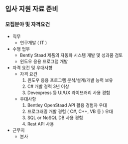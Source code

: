 ## 입사 지원 자료 준비
### 모집분야 및 자격요건
- 직무
   - 연구개발 ( IT )
- 수행 업무
   - Bently Staad 제품의 자동화 시스템 개발 및 성과품 검토
   - 윈도우 응용 프로그램 개발
- 자격 요건 및 우대사항
   - 자격 요건
      1. 윈도우 응용 프로그램 분석/설계/개발 능력 보유
      2. C# 개발 경력 3년 이상
      3. Devexpress 등 UI/UX 라이브러리 사용 경험
   - 우대사항
      1. Bentley OpenStaad API 활용 경험자 우대
      2. 프로그래밍 개발 경험 ( C#, C++, VB 등 ) 우대
      3. SQL or NoSQL DB 사용 경험
      4. Rest API 사용 
- 근무지
   - 본사
